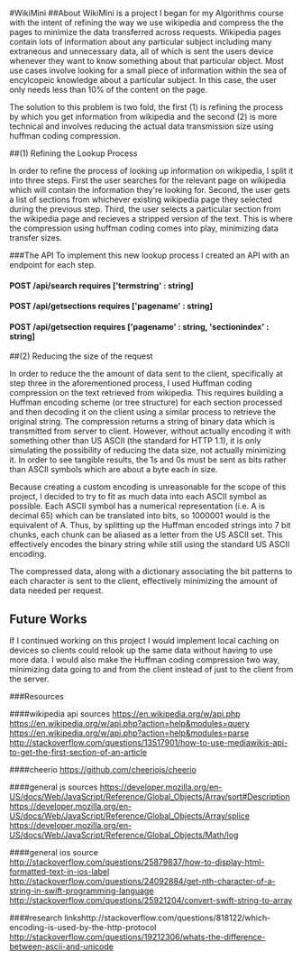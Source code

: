 #WikiMini
##About
WikiMini is a project I began for my Algorithms course with the intent of refining the way we use wikipedia and compress the the pages to minimize the data transferred across requests. Wikipedia pages contain lots of information about any particular subject including many extraneous and unnecessary data, all of which is sent the users device whenever they want to know something about that particular object. Most use cases involve looking for a small piece of information within the sea of encylcopeic knowledge about a particular subject. In this case, the user only needs less than 10% of the content on the page.

The solution to this problem is two fold, the first (1) is refining the process by which you get information from wikipedia and the second (2) is more technical and involves reducing the actual data transmission size using huffman coding compression.

##(1) Refining the Lookup Process

In order to refine the process of looking up information on wikipedia, I split it into three steps. First the user searches for the relevant page on wikipedia which will contain the information they're looking for. Second, the user gets a list of sections from whichever existing wikipedia page they selected during the previous step. Third, the user selects a particular section from the wikipedia page and recieves a stripped version of the text. This is where the compression using huffman coding comes into play, minimizing data transfer sizes.

###The API
To implement this new lookup process I created an API with an endpoint for each step.

#### POST /api/search requires ['termstring' : string]

#### POST /api/getsections requires ['pagename' : string]

#### POST /api/getsection requires ['pagename' : string, 'sectionindex' : string]


##(2) Reducing the size of the request

In order to reduce the the amount of data sent to the client, specifically at step three in the aforementioned process, I used Huffman coding compression on the text retrieved from wikipedia. This requires building a Huffman encoding scheme (or tree structure) for each section processed and then decoding it on the client using a similar process to retrieve the original string. The compression returns a string of binary data which is transmitted from server to client. However, without actually encoding it with something other than US ASCII (the standard for HTTP 1.1), it is only simulating the possibility of reducing the data size, not actually minimizing it. In order to see tangible results, the 1s and 0s must be sent as bits rather than ASCII symbols which are about a byte each in size.

Because creating a custom encoding is unreasonable for the scope of this project, I decided to try to fit as much data into each ASCII symbol as possible. Each ASCII symbol has a numerical representation (i.e. A is decimal 65) which can be translated into bits, so 1000001 would is the equivalent of A. Thus, by splitting up the Huffman encoded strings into 7 bit chunks, each chunk can be aliased as a letter from the US ASCII set. This effectively encodes the binary string while still using the standard US ASCII encoding.

The compressed data, along with a dictionary associating the bit patterns to each character is sent to the client, effectively minimizing the amount of data needed per request.


## Future Works
If I continued working on this project I would implement local caching on devices so clients could relook up the same data without having to use more data. I would also make the Huffman coding compression two way, minimizing data going to and from the client instead of just to the client from the server.

###Resources

####wikipedia api sources
https://en.wikipedia.org/w/api.php
https://en.wikipedia.org/w/api.php?action=help&modules=query
https://en.wikipedia.org/w/api.php?action=help&modules=parse
http://stackoverflow.com/questions/13517901/how-to-use-mediawikis-api-to-get-the-first-section-of-an-article


####cheerio
https://github.com/cheeriojs/cheerio


####general js sources
https://developer.mozilla.org/en-US/docs/Web/JavaScript/Reference/Global_Objects/Array/sort#Description
https://developer.mozilla.org/en-US/docs/Web/JavaScript/Reference/Global_Objects/Array/splice
https://developer.mozilla.org/en-US/docs/Web/JavaScript/Reference/Global_Objects/Math/log


####general ios source
http://stackoverflow.com/questions/25879837/how-to-display-html-formatted-text-in-ios-label
http://stackoverflow.com/questions/24092884/get-nth-character-of-a-string-in-swift-programming-language
http://stackoverflow.com/questions/25921204/convert-swift-string-to-array


####research linkshttp://stackoverflow.com/questions/818122/which-encoding-is-used-by-the-http-protocol
http://stackoverflow.com/questions/19212306/whats-the-difference-between-ascii-and-unicode

